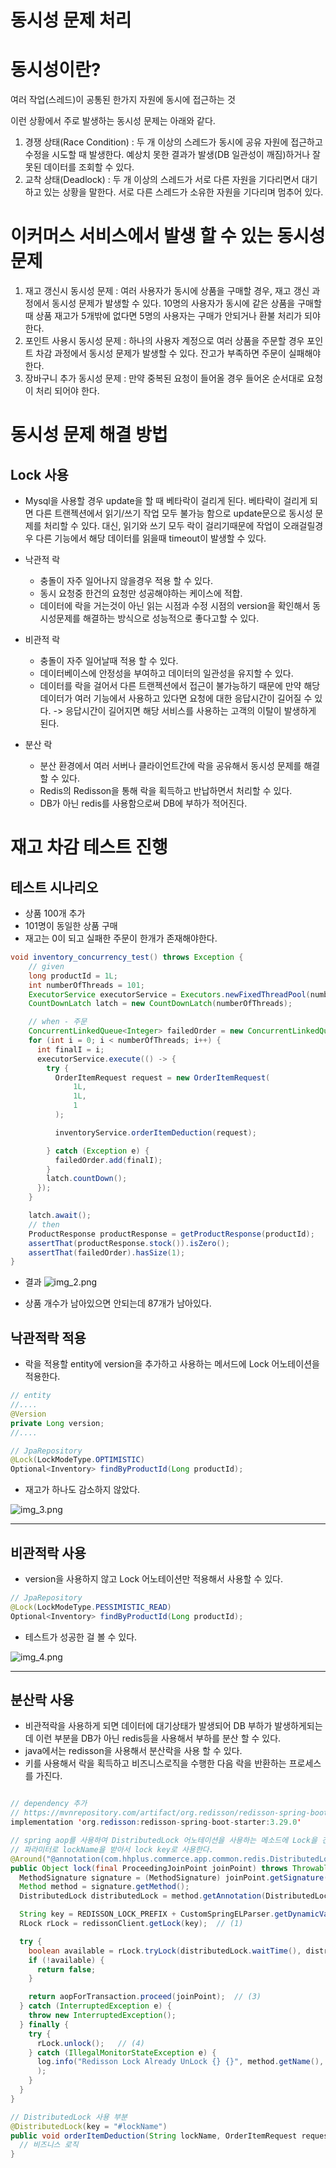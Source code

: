 # 동시성 문제 처리

# 동시성이란?

여러 작업(스레드)이 공통된 한가지 자원에 동시에 접근하는 것

이런 상황에서 주로 발생하는 동시성 문제는 아래와 같다.

1. 경쟁 상태(Race Condition) : 두 개 이상의 스레드가 동시에 공유 자원에 접근하고 수정을 시도할 때 발생한다. 예상치 못한 결과가 발생(DB 일관성이 깨짐)하거나 잘못된 데이터를 조회할 수 있다.
2. 교착 상태(Deadlock) : 두 개 이상의 스레드가 서로 다른 자원을 기다리면서 대기하고 있는 상황을 말한다. 서로 다른 스레드가 소유한 자원을 기다리며 멈추어 있다.

# 이커머스 서비스에서 발생 할 수 있는 동시성 문제

1. 재고 갱신시 동시성 문제 : 여러 사용자가 동시에 상품을 구매할 경우, 재고 갱신 과정에서 동시성 문제가 발생할 수 있다. 10명의 사용자가 동시에 같은 상품을 구매할때 상품 재고가 5개밖에 없다면 5명의 사용자는 구매가 안되거나 환불 처리가 되야한다.
2. 포인트 사용시 동시성 문제 : 하나의 사용자 계정으로 여러 상품을 주문할 경우 포인트 차감 과정에서 동시성 문제가 발생할 수 있다. 잔고가 부족하면 주문이 실패해야한다.
3. 장바구니 추가 동시성 문제 : 만약 중복된 요청이 들어올 경우 들어온 순서대로 요청이 처리 되어야 한다.

# 동시성 문제 해결 방법

## Lock 사용
- Mysql을 사용할 경우 update을 할 때 베타락이 걸리게 된다. 베타락이 걸리게 되면 다른 트랜젝션에서 읽기/쓰기 작업 모두 불가능 함으로 update문으로 동시성 문제를 처리할 수 있다. 대신, 읽기와 쓰기 모두 락이 걸리기때문에 작업이 오래걸릴경우 다른 기능에서 해당 데이터를 읽을때 timeout이 발생할 수 있다.

- 낙관적 락
    - 충돌이 자주 일어나지 않을경우 적용 할 수 있다.
    - 동시 요청중 한건의 요청만 성공해야하는 케이스에 적합.
    - 데이터에 락을 거는것이 아닌 읽는 시점과 수정 시점의 version을 확인해서 동시성문제를 해결하는 방식으로 성능적으로 좋다고할 수 있다.
- 비관적 락
    - 충돌이 자주 일어날때 적용 할 수 있다.
    - 데이터베이스에 안정성을 부여하고 데이터의 일관성을 유지할 수 있다.
    - 데이터를 락을 걸어서 다른 트랜젝션에서 접근이 불가능하기 때문에 만약 해당 데이터가 여러 기능에서 사용하고 있다면 요청에 대한 응답시간이 길어질 수 있다. -> 응답시간이 길어지면 해당 서비스를 사용하는 고객의 이탈이 발생하게 된다.
- 분산 락
    - 분산 환경에서 여러 서버나 클라이언트간에 락을 공유해서 동시성 문제를 해결 할 수 있다.
    - Redis의 Redisson을 통해 락을 획득하고 반납하면서 처리할 수 있다.
    - DB가 아닌 redis를 사용함으로써 DB에 부하가 적어진다.


# 재고 차감 테스트 진행

## 테스트 시나리오
- 상품 100개 추가
- 101명이 동일한 상품 구매
- 재고는 0이 되고 실패한 주문이 한개가 존재해야한다.

```java
void inventory_concurrency_test() throws Exception {
    // given
    long productId = 1L;
    int numberOfThreads = 101;
    ExecutorService executorService = Executors.newFixedThreadPool(numberOfThreads);
    CountDownLatch latch = new CountDownLatch(numberOfThreads);

    // when - 주문
    ConcurrentLinkedQueue<Integer> failedOrder = new ConcurrentLinkedQueue<>();
    for (int i = 0; i < numberOfThreads; i++) {
      int finalI = i;
      executorService.execute(() -> {
        try {
          OrderItemRequest request = new OrderItemRequest(
              1L,
              1L,
              1
          );

          inventoryService.orderItemDeduction(request);

        } catch (Exception e) {
          failedOrder.add(finalI);
        }
        latch.countDown();
      });
    }

    latch.await();
    // then
    ProductResponse productResponse = getProductResponse(productId);
    assertThat(productResponse.stock()).isZero();
    assertThat(failedOrder).hasSize(1);
}
```
- 결과
![img_2.png](img_2.png)

- 상품 개수가 남아있으면 안되는데 87개가 남아있다.


## 낙관적락 적용
- 락을 적용할 entity에 version을 추가하고 사용하는 메서드에 Lock 어노테이션을 적용한다.
```java
// entity
//....
@Version
private Long version;
//....

// JpaRepository
@Lock(LockModeType.OPTIMISTIC)
Optional<Inventory> findByProductId(Long productId);

```

- 재고가 하나도 감소하지 않았다.

![img_3.png](img_3.png)

---
## 비관적락 사용

- version을 사용하지 않고 Lock 어노테이션만 적용해서 사용할 수 있다.

```java
// JpaRepository
@Lock(LockModeType.PESSIMISTIC_READ)
Optional<Inventory> findByProductId(Long productId);
```

- 테스트가 성공한 걸 볼 수 있다.

![img_4.png](img_4.png)

---
## 분산락 사용

- 비관적락을 사용하게 되면 데이터에 대기상태가 발생되어 DB 부하가 발생하게되는데 이런 부분을 DB가 아닌 redis등을 사용해서 부하를 분산 할 수 있다.
- java에서는 redisson을 사용해서 분산락을 사용 할 수 있다.
- 키를 사용해서 락을 획득하고 비즈니스로직을 수행한 다음 락을 반환하는 프로세스를 가진다.

```java

// dependency 추가
// https://mvnrepository.com/artifact/org.redisson/redisson-spring-boot-starter
implementation 'org.redisson:redisson-spring-boot-starter:3.29.0'

// spring aop를 사용하여 DistributedLock 어노테이션을 사용하는 메소드에 Lock을 건다.
// 파라미터로 lockName을 받아서 lock key로 사용한다.
@Around("@annotation(com.hhplus.commerce.app.common.redis.DistributedLock)")
public Object lock(final ProceedingJoinPoint joinPoint) throws Throwable {
  MethodSignature signature = (MethodSignature) joinPoint.getSignature();
  Method method = signature.getMethod();
  DistributedLock distributedLock = method.getAnnotation(DistributedLock.class);

  String key = REDISSON_LOCK_PREFIX + CustomSpringELParser.getDynamicValue(signature.getParameterNames(), joinPoint.getArgs(), distributedLock.key());
  RLock rLock = redissonClient.getLock(key);  // (1)

  try {
    boolean available = rLock.tryLock(distributedLock.waitTime(), distributedLock.leaseTime(), distributedLock.timeUnit());  // (2)
    if (!available) {
      return false;
    }

    return aopForTransaction.proceed(joinPoint);  // (3)
  } catch (InterruptedException e) {
    throw new InterruptedException();
  } finally {
    try {
      rLock.unlock();   // (4)
    } catch (IllegalMonitorStateException e) {
      log.info("Redisson Lock Already UnLock {} {}", method.getName(), key
      );
    }
  }
}

// DistributedLock 사용 부분
@DistributedLock(key = "#lockName")
public void orderItemDeduction(String lockName, OrderItemRequest request) {
  // 비즈니스 로직
}

```


